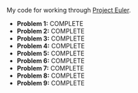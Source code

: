 My code for working through [Project Euler](https://projecteuler.net/).

* **Problem 1:** COMPLETE
* **Problem 2:** COMPLETE
* **Problem 3:** COMPLETE
* **Problem 4:** COMPLETE
* **Problem 5:** COMPLETE
* **Problem 6:** COMPLETE
* **Problem 7:** COMPLETE
* **Problem 8:** COMPLETE
* **Problem 9:** COMPLETE

